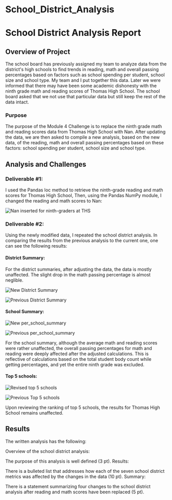 # School_District_Analysis

# School District Analysis Report

## Overview of Project
The school board has previously assigned my team to analyze data from the district's high schools to find trends in reading, math and overall passing percentages based on factors such as school spending per student, school size and school type. My team and I put together this data. Later we were informed that there may have been some academic dishonesty with the ninth grade math and reading scores of Thomas High School. The school board asked that we not use that particular data but still keep the rest of the data intact. 

### Purpose
The purpose of the Module 4 Challenge is to replace the ninth grade math and reading scores data from Thomas High School with Nan. After updating the data, we are then asked to compile a new analysis, based on the new data, of the reading, math and overall passing percentages based on these factors: school spending per student, school size and school type. 

## Analysis and Challenges

### Deliverable #1: 

I used the Pandas loc method to retrieve the ninth-grade reading and math scores for Thomas High School, Then, using the Pandas NumPy module, I changed the reading and math scores to Nan:

![Nan inserted for ninth-graders at THS](https://user-images.githubusercontent.com/95712234/159373688-b0f8b111-163d-47b2-bedc-9a1b4805ce65.png)

### Deliverable #2:

Using the newly modified data, I repeated the school district analysis. In comparing the results from the previous analysis to the current one, one can see the following results:

#### District Summary:

For the district summaries, after adjusting the data, the data is mostly unaffected. The slight drop in the math passing percentage is almost neglible.

![New District Summary](https://user-images.githubusercontent.com/95712234/159374182-7ef77478-fa88-4b8f-8721-d8ed39bb2f12.png)

![Previous District Summary](https://user-images.githubusercontent.com/95712234/159374188-1da3d20b-0408-4917-9f51-333d029b4054.png)

#### School Summary:

![New per_school_summary](https://user-images.githubusercontent.com/95712234/159374586-e6b14da0-b5b0-45cf-a57b-f8fa0dc27d14.png)

![Previous per_school_summary](https://user-images.githubusercontent.com/95712234/159374598-27ebe50a-3e7f-443f-8fba-597a3634d21a.png)

For the school summary, although the average math and reading scores were rather unaffected, the overall passing percentages for math and reading were deeply affected after the adjusted calculations. This is reflective of calculations based on the total student body count while getting percentages, and yet the entire ninth grade was excluded.

#### Top 5 schools:
![Revised top 5 schools](https://user-images.githubusercontent.com/95712234/159380117-55e27760-be90-4287-945e-7dfc52e279e7.png)

![Previous Top 5 schools](https://user-images.githubusercontent.com/95712234/159380137-bb522c74-46ec-40c1-a3e1-ad1916db49e2.png)

Upon reviewing the ranking of top 5 schools, the results for Thomas High School remains unaffected.


## Results
The written analysis has the following:

Overview of the school district analysis:

The purpose of this analysis is well defined (3 pt).
Results:

There is a bulleted list that addresses how each of the seven school district metrics was affected by the changes in the data (10 pt).
Summary:

There is a statement summarizing four changes to the school district analysis after reading and math scores have been replaced (5 pt).
